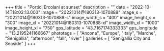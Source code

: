 +++
title = "Portici Ercolani at sunset"
description = ""
date = "2022-10-14T18:03:13.000"
image = "20221014@180313-1070888"
image_s = "20221014@180313-1070888-s"
image_width_s = "400"
image_height_s = "300"
image_xl = "20221014@180313-1070888-xl"
image_width_xl = "1000"
image_height_xl = "750"
gps_latitude = "43.7167174333333"
gps_longitude = "13.2195241166667"
phototags = [ "Ancona", "Europe", "Italy", "Marche", "Senigallia", "afternoon", "fall", "river" ]
galleries = [ "Senigallia City and Seaside" ]
+++
